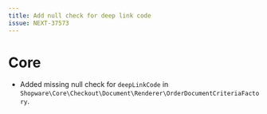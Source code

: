 ```yaml
---
title: Add null check for deep link code
issue: NEXT-37573
---
```

# Core
* Added missing null check for `deepLinkCode` in `Shopware\Core\Checkout\Document\Renderer\OrderDocumentCriteriaFactory`.
